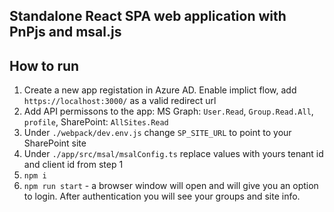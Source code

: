 ## Standalone React SPA web application with PnPjs and msal.js

## How to run

1. Create a new app registation in Azure AD. Enable implict flow, add `https://localhost:3000/` as a valid redirect url
2. Add API permissons to the app: MS Graph: `User.Read`, `Group.Read.All`, `profile`, SharePoint: `AllSites.Read`
3. Under `./webpack/dev.env.js` change `SP_SITE_URL` to point to your SharePoint site
4. Under `./app/src/msal/msalConfig.ts` replace values with yours tenant id and client id from step 1
5. `npm i`
6. `npm run start` - a browser window will open and will give you an option to login. After authentication you will see your groups and site info.
